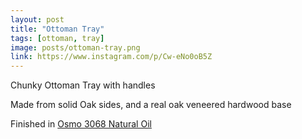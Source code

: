 ```yaml
---
layout: post
title: "Ottoman Tray"
tags: [ottoman, tray]
image: posts/ottoman-tray.png
link: https://www.instagram.com/p/Cw-eNo0oB5Z
---
```


Chunky Ottoman Tray with handles

Made from solid Oak sides, and a real oak veneered hardwood base

Finished in [Osmo 3068 Natural Oil](https://osmouk.com/product/topoil/)
